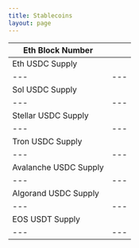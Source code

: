 ```yaml
---
title: Stablecoins
layout: page
---
```


| Eth Block Number | <span id="eth_block_num"></span> <br /> |
| --- | --- |
| Eth USDC Supply | <span id="eth_usdc_supply"></span> |
| --- | --- |
| Sol USDC Supply | <span id="sol_usdc_supply"></span> |
| --- | --- |
| Stellar USDC Supply | <span id="stellar_usdc_supply"></span> |
| --- | --- |
| Tron USDC Supply | <span id="tron_usdc_supply"></span> |
| --- | --- |
| Avalanche USDC Supply | <span id="avalanche_usdc_supply"></span> |
| --- | --- |
| Algorand USDC Supply | <span id="algorand_usdc_supply"></span> |
| --- | --- |
| EOS USDT Supply | <span id="eos_usdt_supply"></span> |
| --- | --- |

<!-- <script src="https://cdn.jsdelivr.net/npm/human-standard-token-abi@2.0.0/index.min.js"></script> -->
<script src="https://cdnjs.cloudflare.com/ajax/libs/stellar-sdk/10.0.1/stellar-sdk.min.js"></script>
<script src="https://unpkg.com/algosdk@1.13.1/dist/browser/algosdk.min.js" integrity="sha384-0BSEzBpLxqFWYBI+sOGhv3W91/wPf+jFwCiuXNrC52XZav2qb3Rz+pfq3AFI0CrL" crossorigin="anonymous" ></script>
<script src="https://unpkg.com/@solana/web3.js@latest/lib/index.iife.js"></script>
<script src="https://cdnjs.cloudflare.com/ajax/libs/web3/1.7.0/web3.min.js"></script>
<script src="https://cdn.jsdelivr.net/npm/tronweb@3.2.6/dist/TronWeb.min.js"></script>
<script src="https://cdn.jsdelivr.net/npm/eosjs-api@7.0.4/lib/eos-api.min.js" crossorigin="anonymous"></script>
<script src="{{ site.baseurl }}/assets/js/eth_stablecoins.js" type="text/javascript"></script>
<script src="{{ site.baseurl }}/assets/js/sol_stablecoins.js" type="text/javascript"></script>
<script src="{{ site.baseurl }}/assets/js/stellar_stablecoins.js" type="text/javascript"></script>
<script src="{{ site.baseurl }}/assets/js/tron_stablecoins.js" type="text/javascript"></script>
<script src="{{ site.baseurl }}/assets/js/avalanche_stablecoins.js" type="text/javascript"></script>
<script src="{{ site.baseurl }}/assets/js/algorand_stablecoins.js" type="text/javascript"></script>
<script src="{{ site.baseurl }}/assets/js/eos_stablecoins.js" type="text/javascript"></script>
